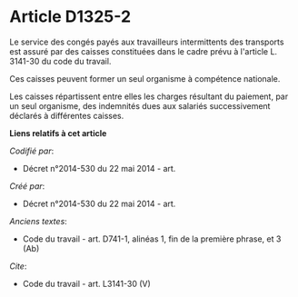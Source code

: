 # Article D1325-2

Le service des congés payés aux travailleurs intermittents des transports est assuré par des caisses constituées dans le
cadre prévu à l'article L. 3141-30 du code du travail. 

Ces caisses peuvent former un seul organisme à compétence nationale. 

Les caisses répartissent entre elles les charges résultant du paiement, par un seul organisme, des indemnités dues aux
salariés successivement déclarés à différentes caisses.

**Liens relatifs à cet article**

_Codifié par_:

  - Décret n°2014-530 du 22 mai 2014 - art.

_Créé par_:

  - Décret n°2014-530 du 22 mai 2014 - art.

_Anciens textes_:

  - Code du travail - art. D741-1, alinéas 1, fin de la première phrase, et 3 (Ab)

_Cite_:

  - Code du travail - art. L3141-30 (V)
